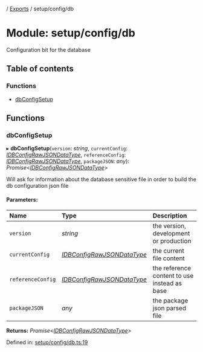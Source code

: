 [](../README.md) / [Exports](../modules.md) / setup/config/db

# Module: setup/config/db

Configuration bit for the database

## Table of contents

### Functions

- [dbConfigSetup](setup_config_db.md#dbconfigsetup)

## Functions

### dbConfigSetup

▸ **dbConfigSetup**(`version`: *string*, `currentConfig`: [*IDBConfigRawJSONDataType*](../interfaces/config.idbconfigrawjsondatatype.md), `referenceConfig`: [*IDBConfigRawJSONDataType*](../interfaces/config.idbconfigrawjsondatatype.md), `packageJSON`: *any*): *Promise*<[*IDBConfigRawJSONDataType*](../interfaces/config.idbconfigrawjsondatatype.md)\>

Will ask for information about the database sensitive file
in order to build the db configuration json file

#### Parameters:

Name | Type | Description |
:------ | :------ | :------ |
`version` | *string* | the version, development or production   |
`currentConfig` | [*IDBConfigRawJSONDataType*](../interfaces/config.idbconfigrawjsondatatype.md) | the current file content   |
`referenceConfig` | [*IDBConfigRawJSONDataType*](../interfaces/config.idbconfigrawjsondatatype.md) | the reference content to use instead as base   |
`packageJSON` | *any* | the package json parsed file    |

**Returns:** *Promise*<[*IDBConfigRawJSONDataType*](../interfaces/config.idbconfigrawjsondatatype.md)\>

Defined in: [setup/config/db.ts:19](https://github.com/onzag/itemize/blob/11a98dec/setup/config/db.ts#L19)
